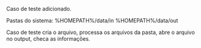 Caso de teste adicionado.

Pastas do sistema:
%HOMEPATH%/data/in
%HOMEPATH%/data/out

Caso de teste cria o arquivo, processa os arquivos da pasta, abre o arquivo no output, checa as informações.

